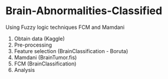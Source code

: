 # Brain-Abnormalities-Classified
Using Fuzzy logic techniques FCM and Mamdani
 1. Obtain data (Kaggle)
 2. Pre-processing
 3. Feature selection (BrainClassification - Boruta)
 4. Mamdani (BrainTumor.fis)
 5. FCM (BrainClassification)
 6. Analysis
